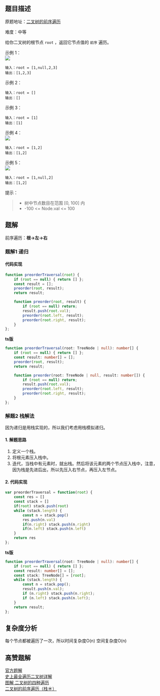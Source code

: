 ## 题目描述
原题地址：[二叉树的前序遍历](https://leetcode-cn.com/problems/binary-tree-preorder-traversal/)

难度：中等

给你二叉树的根节点 `root` ，返回它节点值的 `前序` 遍历。

示例 1：  
![](../img/preorder_1.jpeg)
```
输入：root = [1,null,2,3]
输出：[1,2,3]
```
示例 2：
```
输入：root = []
输出：[]
```
示例 3：
```
输入：root = [1]
输出：[1]
```
示例 4：  
![](../img/preorder_4.jpeg)
```
输入：root = [1,2]
输出：[1,2]
```
示例 5：  
![](../img/preorder_5.jpeg)
```
输入：root = [1,null,2]
输出：[1,2]
```

提示：
>- 树中节点数目在范围 [0, 100] 内
>- -100 <= Node.val <= 100

## 题解

前序遍历：**根->左->右**  

### 题解1 递归
#### 代码实现
```js
function preorderTraversal(root) {
    if (root == null) { return [] };
    const result = [];
    preorder(root, result);
    return result;

    function preorder(root, result) {
        if (root == null) return;
        result.push(root.val);
        preorder(root.left, result);
        preorder(root.right, result);
    }
};
```

**ts版**
```ts
function preorderTraversal(root: TreeNode | null): number[] {
    if (root == null) { return [] };
    const result: number[] = [];
    preorder(root, result);
    return result;

    function preorder(root: TreeNode | null, result: number[]) {
        if (root == null) return;
        result.push(root.val);
        preorder(root.left, result);
        preorder(root.right, result);
    }
};
```

### 解题2 栈解法

因为递归是用栈实现的，所以我们考虑用栈模拟递归。

#### 1. 解题思路
1. 定义一个栈。
2. 将根元素压入栈中。
3. 迭代，当栈中有元素时，就出栈。然后将该元素的两个节点压入栈中，注意，因为栈是先进后出，所以先压入右节点，再压入左节点。


#### 2. 代码实现
```js
var preorderTraversal = function(root) {
    const res = []
    const stack = []
    if(root) stack.push(root)
    while (stack.length) {
        const n = stack.pop()
        res.push(n.val)
        if(n.right) stack.push(n.right)
        if(n.left) stack.push(n.left)
    }
    return res
};
```

**ts版**
```ts
function preorderTraversal(root: TreeNode | null): number[] {
    if (root == null) { return [] };
    const result: number[] = [];
    const stack: TreeNode[] = [root];
    while (stack.length) {
        const n = stack.pop();
        result.push(n.val);
        if (n.right) stack.push(n.right);
        if (n.left) stack.push(n.left);
    }
    return result;
};
```

## 复杂度分析
每个节点都被遍历了一次，所以时间复杂度O(n)
空间复杂度O(n)  

## 高赞题解
[官方题解](https://leetcode-cn.com/problems/binary-tree-preorder-traversal/solution/er-cha-shu-de-qian-xu-bian-li-by-leetcode-solution/)  
[史上最全遍历二叉树详解](https://leetcode-cn.com/problems/binary-tree-preorder-traversal/solution/leetcodesuan-fa-xiu-lian-dong-hua-yan-shi-xbian-2/)  
[图解 二叉树的四种遍历](https://leetcode-cn.com/problems/binary-tree-preorder-traversal/solution/tu-jie-er-cha-shu-de-si-chong-bian-li-by-z1m/)   
[二叉树的前序遍历（栈☀）](https://leetcode-cn.com/problems/binary-tree-preorder-traversal/solution/er-cha-shu-de-qian-xu-bian-li-zhan-by-bo-oc6q/)  
